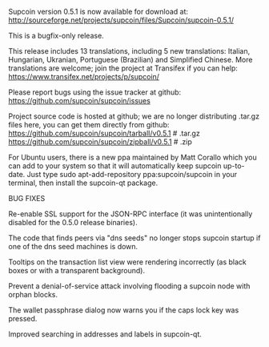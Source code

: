Supcoin version 0.5.1 is now available for download at:
http://sourceforge.net/projects/supcoin/files/Supcoin/supcoin-0.5.1/

This is a bugfix-only release.

This release includes 13 translations, including 5 new translations:
Italian, Hungarian, Ukranian, Portuguese (Brazilian) and Simplified Chinese.
More translations are welcome; join the project at Transifex if you can help:
https://www.transifex.net/projects/p/supcoin/

Please report bugs using the issue tracker at github:
https://github.com/supcoin/supcoin/issues

Project source code is hosted at github; we are no longer
distributing .tar.gz files here, you can get them
directly from github:
https://github.com/supcoin/supcoin/tarball/v0.5.1  # .tar.gz
https://github.com/supcoin/supcoin/zipball/v0.5.1  # .zip

For Ubuntu users, there is a new ppa maintained by Matt Corallo which
you can add to your system so that it will automatically keep
supcoin up-to-date.  Just type
sudo apt-add-repository ppa:supcoin/supcoin
in your terminal, then install the supcoin-qt package.


BUG FIXES

Re-enable SSL support for the JSON-RPC interface (it was unintentionally
disabled for the 0.5.0 release binaries).

The code that finds peers via "dns seeds" no longer stops supcoin startup
if one of the dns seed machines is down.

Tooltips on the transaction list view were rendering incorrectly (as black boxes
or with a transparent background).

Prevent a denial-of-service attack involving flooding a supcoin node with
orphan blocks.

The wallet passphrase dialog now warns you if the caps lock key was pressed.

Improved searching in addresses and labels in supcoin-qt.
